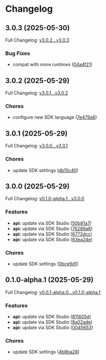 # Changelog

## 3.0.3 (2025-05-30)

Full Changelog: [v3.0.2...v3.0.3](https://github.com/bem-team/bem-sdk-typescript/compare/v3.0.2...v3.0.3)

### Bug Fixes

* compat with more runtimes ([04a4f21](https://github.com/bem-team/bem-sdk-typescript/commit/04a4f21f416d5d2e9356ed363c6c11ba145c1cfc))

## 3.0.2 (2025-05-29)

Full Changelog: [v3.0.1...v3.0.2](https://github.com/bem-team/bem-sdk-typescript/compare/v3.0.1...v3.0.2)

### Chores

* configure new SDK language ([7e479a6](https://github.com/bem-team/bem-sdk-typescript/commit/7e479a68c18d10d3b2acbf0590d32b51af04d6e7))

## 3.0.1 (2025-05-29)

Full Changelog: [v3.0.0...v3.0.1](https://github.com/bem-team/bem-sdk-typescript/compare/v3.0.0...v3.0.1)

### Chores

* update SDK settings ([db15c40](https://github.com/bem-team/bem-sdk-typescript/commit/db15c404b69081398614e77dde66f214de70f34d))

## 3.0.0 (2025-05-29)

Full Changelog: [v0.1.0-alpha.1...v3.0.0](https://github.com/bem-team/bem-sdk-typescript/compare/v0.1.0-alpha.1...v3.0.0)

### Features

* **api:** update via SDK Studio ([50b81a7](https://github.com/bem-team/bem-sdk-typescript/commit/50b81a78a2c9979a549d24facb7f13755417855a))
* **api:** update via SDK Studio ([76289a6](https://github.com/bem-team/bem-sdk-typescript/commit/76289a64332a46a07cad991d4b856c54d24d1512))
* **api:** update via SDK Studio ([6772dcc](https://github.com/bem-team/bem-sdk-typescript/commit/6772dcc21b7d5fcd360a8ee718467161fda10937))
* **api:** update via SDK Studio ([63ea24e](https://github.com/bem-team/bem-sdk-typescript/commit/63ea24e1bbfccd44307566223a4b4a3a3fbe4ffe))


### Chores

* update SDK settings ([0bce9d1](https://github.com/bem-team/bem-sdk-typescript/commit/0bce9d1566e10eaff197318164687e451e35ac6e))

## 0.1.0-alpha.1 (2025-05-29)

Full Changelog: [v0.0.1-alpha.0...v0.1.0-alpha.1](https://github.com/bem-team/bem-sdk-typescript/compare/v0.0.1-alpha.0...v0.1.0-alpha.1)

### Features

* **api:** update via SDK Studio ([811605d](https://github.com/bem-team/bem-sdk-typescript/commit/811605d039a6c276e79bde427badd2ccab80e2c9))
* **api:** update via SDK Studio ([8a02ade](https://github.com/bem-team/bem-sdk-typescript/commit/8a02adef93183a0d63cb52059f35b97d5a75f760))
* **api:** update via SDK Studio ([0045653](https://github.com/bem-team/bem-sdk-typescript/commit/0045653c1f22e4d84ff8a29c2902f888557113a0))


### Chores

* update SDK settings ([4b8ba28](https://github.com/bem-team/bem-sdk-typescript/commit/4b8ba284dee461b6e7ac52afa200b61568b2c23e))

